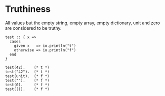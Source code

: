 # Truthiness

All values but the empty string, empty array, empty dictionary, unit and zero
are considered to be truthy.

```
test :: { x =>
  cases
    given x   => io.println("t")
    otherwise => io.println("f")
  end
}

test(42).    (* t *)
test("42").  (* t *)
test(unit).  (* f *)
test("").    (* f *)
test(0).     (* f *)
test(()).    (* f *)
```

